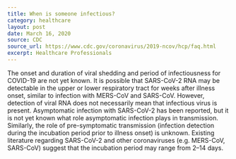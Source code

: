 ```yaml
---
title: When is someone infectious?
category: healthcare
layout: post
date: March 16, 2020
source: CDC
source_url: https://www.cdc.gov/coronavirus/2019-ncov/hcp/faq.html
excerpt: Healthcare Professionals
---
```


The onset and duration of viral shedding and period of infectiousness for COVID-19 are not yet known. It is possible that SARS-CoV-2 RNA may be detectable in the upper or lower respiratory tract for weeks after illness onset, similar to infection with MERS-CoV and SARS-CoV. However, detection of viral RNA does not necessarily mean that infectious virus is present. Asymptomatic infection with SARS-CoV-2 has been reported, but it is not yet known what role asymptomatic infection plays in transmission. Similarly, the role of pre-symptomatic transmission (infection detection during the incubation period prior to illness onset) is unknown. Existing literature regarding SARS-CoV-2 and other coronaviruses (e.g. MERS-CoV, SARS-CoV) suggest that the incubation period may range from 2–14 days.
